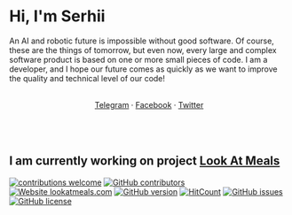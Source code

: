 # Hi, I'm Serhii

An AI and robotic future is impossible without good software. Of course, these are the things of tomorrow, but even now, every large and complex software product is based on one or more small pieces of code. I am a developer, and I hope our future comes as quickly as we want to improve the quality and technical level of our code!
<p align="center">
<br>
<a href="https://">Telegram</a>
 · <a href="https://">Facebook</a>
 · <a href="https://">Twitter</a>
<br>
<br>
<br>
<br>
</p>

## I am currently working on project <a href="https://lookatmeals.com/">Look At Meals</a>
[![contributions welcome](https://img.shields.io/badge/contributions-welcome-brightgreen.svg?style=flat)](https://github.com/dwyl/esta/issues)
[![GitHub contributors](https://img.shields.io/github/contributors/hxbn-proto/lookatmeals-diary.svg)](https://GitHub.com/hxbn-proto/lookatmeals-diary/graphs/contributors/)
[![Website lookatmeals.com](https://img.shields.io/website-up-down-green-red/https/lookatmeals.com.svg)](https://lookatmeals.com/)
[![GitHub version](https://badge.fury.io/gh/hxbn-proto%2Flookatmeals-diary.svg)](https://github.com/hxbn-proto/lookatmeals-diary)
[![HitCount](http://hits.dwyl.com/hxbn-proto/https://githubcom/hxbn-proto/lookatmeals-diary.svg)](http://hits.dwyl.com/hxbn-proto/https://githubcom/hxbn-proto/lookatmeals-diary)
[![GitHub issues](https://img.shields.io/github/issues/hxbn-proto/lookatmeals-diary.svg)](https://GitHub.com/hxbn-proto/lookatmeals-diary/issues/)
[![GitHub license](https://img.shields.io/github/license/hxbn-proto/lookatmeals-diary.svg)](https://github.com/hxbn-proto/lookatmeals-diary/blob/master/LICENSE)
<!-- - Learning in public on <a href="https://www.twitch.tv/blacktechdiva">Twitch</a> or <a href="https://www.monica.dev">monica.dev</a> 📹 ✍🏾
- Tinkering with interactions on <a href="https://codepen.io/m0nica"> Codepen</a> 🏓
- Sharing updates on <a href="https://www.linkedin.com/in/monicampowell/">LinkedIn</a> 💼
Here are some ideas to get you started:-->

<!--- 🔭 I’m currently working on ...
- 🌱 I’m currently learning ...
- 👯 I’m looking to collaborate on ...
- 🤔 I’m looking for help with ...
- 💬 Ask me about ...
- 📫 How to reach me: ...
- 😄 Pronouns: ...
- ⚡ Fun fact: ...
-->
